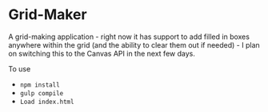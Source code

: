 # Grid-Maker
A grid-making application - right now it has support to add filled in boxes anywhere within the grid (and the ability to clear them out if needed) - I plan on switching this to the Canvas API in the next few days.

To use 
  * `npm install`
  * `gulp compile`
  * `Load index.html`

